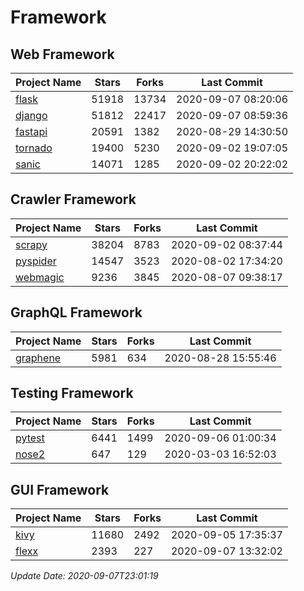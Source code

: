 # Framework

## Web Framework

| Project Name | Stars | Forks | Last Commit |
| ------------ | ----- | ----- | ----------- |
| [flask](https://github.com/pallets/flask) | 51918 | 13734 | 2020-09-07 08:20:06 |
| [django](https://github.com/django/django) | 51812 | 22417 | 2020-09-07 08:59:36 |
| [fastapi](https://github.com/tiangolo/fastapi) | 20591 | 1382 | 2020-08-29 14:30:50 |
| [tornado](https://github.com/tornadoweb/tornado) | 19400 | 5230 | 2020-09-02 19:07:05 |
| [sanic](https://github.com/huge-success/sanic) | 14071 | 1285 | 2020-09-02 20:22:02 |

## Crawler Framework

| Project Name | Stars | Forks | Last Commit |
| ------------ | ----- | ----- | ----------- |
| [scrapy](https://github.com/scrapy/scrapy) | 38204 | 8783 | 2020-09-02 08:37:44 |
| [pyspider](https://github.com/binux/pyspider) | 14547 | 3523 | 2020-08-02 17:34:20 |
| [webmagic](https://github.com/code4craft/webmagic) | 9236 | 3845 | 2020-08-07 09:38:17 |

## GraphQL Framework

| Project Name | Stars | Forks | Last Commit |
| ------------ | ----- | ----- | ----------- |
| [graphene](https://github.com/graphql-python/graphene) | 5981 | 634 | 2020-08-28 15:55:46 |

## Testing Framework

| Project Name | Stars | Forks | Last Commit |
| ------------ | ----- | ----- | ----------- |
| [pytest](https://github.com/pytest-dev/pytest) | 6441 | 1499 | 2020-09-06 01:00:34 |
| [nose2](https://github.com/nose-devs/nose2) | 647 | 129 | 2020-03-03 16:52:03 |

## GUI Framework

| Project Name | Stars | Forks | Last Commit |
| ------------ | ----- | ----- | ----------- |
| [kivy](https://github.com/kivy/kivy) | 11680 | 2492 | 2020-09-05 17:35:37 |
| [flexx](https://github.com/flexxui/flexx) | 2393 | 227 | 2020-09-07 13:32:02 |

*Update Date: 2020-09-07T23:01:19*